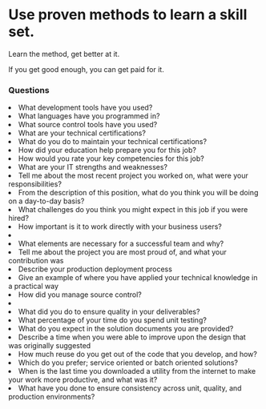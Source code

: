 <!DOCTYPE html>
<html>

<body>

<h1>Use proven methods to learn a skill set.</h1>
<p>Learn the method, get better at it.</p>
<p>If you get good enough, you can get paid for it.</p>
      <h3>Questions</h3>
      <li>	 What development tools have you used?	</li>
<li>	 What languages have you programmed in?	</li>
<li>	 What source control tools have you used?	</li>
<li>	 What are your technical certifications?	</li>
<li>	 What do you do to maintain your technical certifications?	</li>
<li>	 How did your education help prepare you for this job?	</li>
<li>	 How would you rate your key competencies for this job?	</li>
<li>	 What are your IT strengths and weaknesses?	</li>
<li>	 Tell me about the most recent project you worked on,  what were your responsibilities?	</li>
<li>	 From the description of this position, what do you think you will be doing on a day-to-day basis?	</li>
<li>	 What challenges do you think you might expect in this job if you were hired?	</li>
<li>	 How important is it to work directly with your business users?	</li>
<li>		</li>
<li>	 What elements are necessary for a successful team and why?	</li>
<li>	 Tell me about the project you are most proud of, and what your contribution was	</li>
<li>	 Describe your production deployment process	</li>
<li>	 Give an example of where you have applied your technical knowledge in a practical way	</li>
<li>	 How did you manage source control?	</li>
<li>		</li>
<li>	 What did you do to ensure quality in your deliverables?	</li>
<li>	 What percentage of your time do you spend unit testing?	</li>
<li>	 What do you expect in the solution documents you are provided?	</li>
<li>	 Describe a time when you were able to improve upon the design that was originally suggested	</li>
<li>	 How much reuse do you get out of the code that you develop, and how?	</li>
<li>	 Which do you prefer; service oriented or batch oriented solutions?	</li>
<li>	 When is the last time you downloaded a utility from the internet to make your work more productive, and what was it?	</li>
<li>	 What have you done to ensure consistency across unit, quality, and production environments?	</li>

     
</body>
</html>
